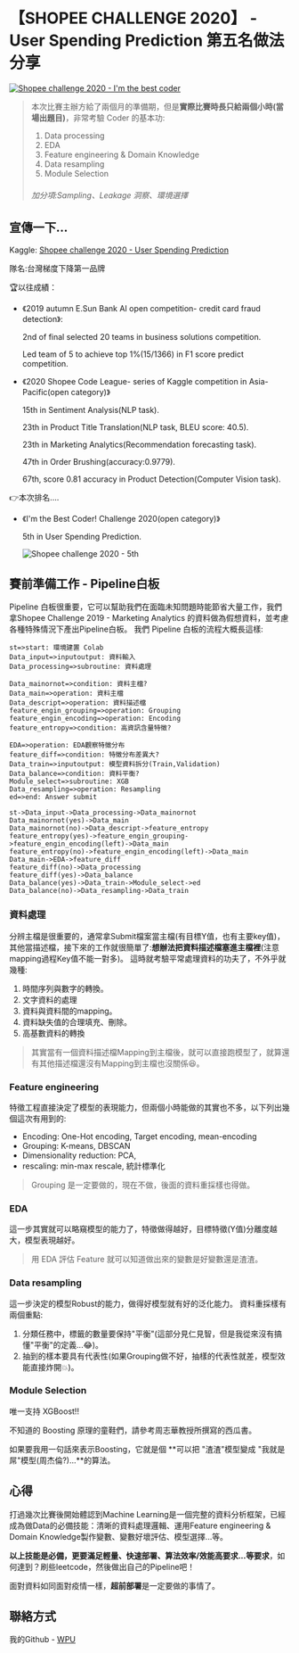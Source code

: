 # 【SHOPEE CHALLENGE 2020】 - User Spending Prediction 第五名做法分享

[![Shopee challenge 2020 - I'm the best coder](https://imgur.dcard.tw/sXkKnDd.jpg "Shopee challenge 2020 - I'm the best coder")](https://imgur.dcard.tw/sXkKnDd.jpg "Shopee challenge 2020 - I'm the best coder")

> 本次比賽主辦方給了兩個月的準備期，但是**實際比賽時長只給兩個小時(當場出題目)**，非常考驗 Coder 的基本功:
> 1. Data processing
> 2. EDA
> 3. Feature engineering & Domain Knowledge
> 4. Data resampling
> 5. Module Selection
> ###### 加分項:Sampling、Leakage 洞察、環境選擇

## 宣傳一下...
Kaggle: [Shopee challenge 2020 - User Spending Prediction](https://www.kaggle.com/c/iamthebestcoderopen2020/overview "Shopee challenge 2020")

隊名:台灣梯度下降第一品牌

:trophy:以往成績：

- 《2019 autumn E.Sun Bank AI open competition- credit card fraud detection》:

  2nd of final selected 20 teams in business solutions competition.
  
  Led team of 5 to achieve top 1%(15/1366) in F1 score predict competition.

- 《2020 Shopee Code League- series of Kaggle competition in Asia-Pacific(open category)》

  15th in Sentiment Analysis(NLP task).
  
  23th in Product Title Translation(NLP task, BLEU score: 40.5).
  
  23th in Marketing Analytics(Recommendation forecasting task).
  
  47th in Order Brushing(accuracy:0.9779).
  
  67th, score 0.81 accuracy in Product Detection(Computer Vision task).

:point_right:本次排名....
- 《I'm the Best Coder! Challenge 2020(open category)》

  5th in User Spending Prediction.

  ![Shopee challenge 2020 - 5th](https://github.com/ts01174755/Competition/blob/main/Shopee%20challenge%202020%20-%20Flow.jpg)

## 賽前準備工作 - Pipeline白板
Pipeline 白板很重要，它可以幫助我們在面臨未知問題時能節省大量工作，我們拿Shopee Challenge 2019 - Marketing Analytics 的資料做為假想資料，並考慮各種特殊情況下產出Pipeline白板。
我們 Pipeline 白板的流程大概長這樣:
```flow
st=>start: 環境建置 Colab
Data_input=>inputoutput: 資料輸入
Data_processing=>subroutine: 資料處理

Data_mainornot=>condition: 資料主檔?
Data_main=>operation: 資料主檔
Data_descript=>operation: 資料描述檔
feature_engin_grouping=>operation: Grouping
feature_engin_encoding=>operation: Encoding
feature_entropy=>condition: 高資訊含量特徵?

EDA=>operation: EDA觀察特徵分布
feature_diff=>condition: 特徵分布差異大?
Data_train=>inputoutput: 模型資料拆分(Train,Validation)
Data_balance=>condition: 資料平衡?
Module_select=>subroutine: XGB
Data_resampling=>operation: Resampling
ed=>end: Answer submit

st->Data_input->Data_processing->Data_mainornot
Data_mainornot(yes)->Data_main
Data_mainornot(no)->Data_descript->feature_entropy
feature_entropy(yes)->feature_engin_grouping->feature_engin_encoding(left)->Data_main
feature_entropy(no)->feature_engin_encoding(left)->Data_main
Data_main->EDA->feature_diff
feature_diff(no)->Data_processing
feature_diff(yes)->Data_balance
Data_balance(yes)->Data_train->Module_select->ed
Data_balance(no)->Data_resampling->Data_train
```

### 資料處理
分辨主檔是很重要的，通常拿Submit檔案當主檔(有目標Y值，也有主要key值)，其他當描述檔，接下來的工作就很簡單了:**想辦法把資料描述檔塞進主檔裡**(注意mapping過程Key值不能一對多)。
這時就考驗平常處理資料的功夫了，不外乎就幾種:
1. 時間序列與數字的轉換。
2. 文字資料的處理
3. 資料與資料間的mapping。
4. 資料缺失值的合理填充、刪除。
5. 高基數資料的轉換

> 其實當有一個資料描述檔Mapping到主檔後，就可以直接跑模型了，就算還有其他描述檔還沒有Mapping到主檔也沒關係:laughing:。

### Feature engineering
特徵工程直接決定了模型的表現能力，但兩個小時能做的其實也不多，以下列出幾個這次有用到的:
- Encoding: One-Hot encoding, Target encoding, mean-encoding
- Grouping: K-means, DBSCAN
- Dimensionality reduction: PCA,
- rescaling: min-max rescale, 統計標準化

> Grouping 是一定要做的，現在不做，後面的資料重採樣也得做。

### EDA
這一步其實就可以略窺模型的能力了，特徵做得越好，目標特徵(Y值)分離度越大，模型表現越好。

> 用 EDA 評估 Feature 就可以知道做出來的變數是好變數還是渣渣。

### Data resampling
這一步決定的模型Robust的能力，做得好模型就有好的泛化能力。
資料重採樣有兩個重點:
1. 分類任務中，標籤的數量要保持"平衡"(這部分見仁見智，但是我從來沒有搞懂"平衡"的定義...:joy:)。
2. 抽到的樣本要具有代表性(如果Grouping做不好，抽樣的代表性就差，模型效能直接炸開:boom:)。

### Module Selection
唯一支持 XGBoost!!

不知道的 Boosting 原理的童鞋們，請參考周志華教授所撰寫的西瓜書。

如果要我用一句話來表示Boosting，它就是個 **可以把 "渣渣"模型變成 "我就是屌"模型(周杰倫?)...**的算法。

## 心得
打過幾次比賽後開始體認到Machine Learning是一個完整的資料分析框架，已經成為做Data的必備技能：清晰的資料處理邏輯、運用Feature engineering & Domain Knowledge製作變數、變數好壞評估、模型選擇...等。

**以上技能是必備，更要滿足輕量、快速部署、算法效率/效能高要求...等要求**，如何達到？刷些leetcode，然後做出自己的Pipeline吧！

面對資料如同面對疫情一樣，**超前部署**是一定要做的事情了。

## 聯絡方式
我的Github - [WPU](https://github.com/ts01174755 "Github")
